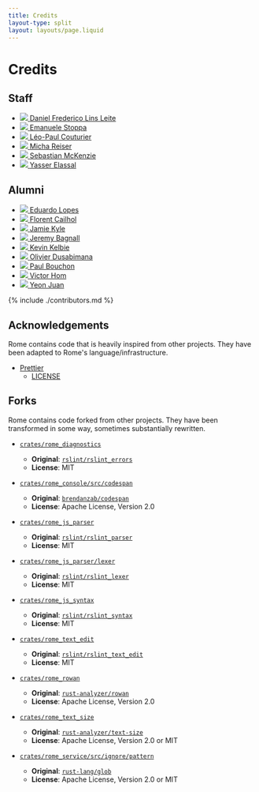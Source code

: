 ```yaml
---
title: Credits
layout-type: split
layout: layouts/page.liquid
---
```


# Credits

## Staff

<ul class="team-list">
	<li>
		<a href="https://github.com/xunilrj">
			<img src="https://github.com/xunilrj.png?s=176">
			<span>Daniel Frederico Lins Leite</span>
		</a>
	</li>
	<li>
		<a href="https://github.com/ematipico">
			<img src="https://github.com/ematipico.png?s=176">
			<span>Emanuele Stoppa</span>
		</a>
	</li>
	<li>
		<a href="https://github.com/leops">
			<img src="https://github.com/leops.png?s=176">
			<span>Léo-Paul Couturier</span>
		</a>
	</li>
	<li>
		<a href="https://github.com/MichaReiser">
			<img src="https://github.com/MichaReiser.png?s=176">
			<span>Micha Reiser</span>
		</a>
	</li>
	<li>
		<a href="https://github.com/sebmck">
			<img src="https://github.com/sebmck.png?s=176">
			<span>Sebastian McKenzie</span>
		</a>
	</li>
	<li>
		<a href="https://github.com/yassere">
			<img src="https://github.com/yassere.png?s=176">
			<span>Yasser Elassal</span>
		</a>
	</li>
</ul>


## Alumni

<ul class="team-list">
	<li>
		<a href="https://github.com/EduardoLopes">
			<img src="https://github.com/EduardoLopes.png?s=176">
			<span>Eduardo Lopes</span>
		</a>
	</li>
	<li>
		<a href="https://github.com/ooflorent">
			<img src="https://github.com/ooflorent.png?s=176">
			<span>Florent Cailhol</span>
		</a>
	</li>
	<li>
		<a href="https://github.com/jamiebuilds">
			<img src="https://github.com/jamiebuilds.png?s=176">
			<span>Jamie Kyle</span>
		</a>
	</li>
	<li>
		<a href="https://github.com/jer3m01">
			<img src="https://github.com/jer3m01.png?s=176">
			<span>Jeremy Bagnall</span>
		</a>
	</li>
	<li>
		<a href="https://github.com/Kelbie">
			<img src="https://github.com/Kelbie.png?s=176">
			<span>Kevin Kelbie</span>
		</a>
	</li>
	<li>
		<a href="https://github.com/diokey">
			<img src="https://github.com/diokey.png?s=176">
			<span>Olivier Dusabimana</span>
		</a>
	</li>
	<li>
		<a href="https://github.com/bitpshr">
			<img src="https://github.com/bitpshr.png?s=176">
			<span>Paul Bouchon</span>
		</a>
	</li>
	<li>
		<a href="https://github.com/VictorHom">
			<img src="https://github.com/VictorHom.png?s=176">
			<span>Victor Hom</span>
		</a>
	</li>
	<li>
		<a href="https://github.com/yeonjuan">
			<img src="https://github.com/yeonjuan.png?s=176">
			<span>Yeon Juan</span>
		</a>
	</li>
</ul>

{% include ./contributors.md %}

## Acknowledgements

Rome contains code that is heavily inspired from other projects. They have been adapted to Rome's
language/infrastructure.

- [Prettier](https://github.com/prettier/prettier/)
  - [LICENSE](https://github.com/rome/tools/blob/main/crates/rome_js_formatter/LICENSE)

## Forks

Rome contains code forked from other projects. They have been transformed in some way, sometimes
substantially rewritten.

- [`crates/rome_diagnostics`](https://github.com/rome/tools/tree/main/crates/rome_diagnostics)
  - **Original**: [`rslint/rslint_errors`](https://github.com/rslint/rslint/tree/master/crates/rslint_errors)
  - **License**: MIT

- [`crates/rome_console/src/codespan`](https://github.com/rome/tools/tree/main/crates/rome_console/src/codespan)
  - **Original**: [`brendanzab/codespan`](https://github.com/brendanzab/codespan)
  - **License**: Apache License, Version 2.0

- [`crates/rome_js_parser`](https://github.com/rome/tools/tree/main/crates/rome_js_parser)
  - **Original**: [`rslint/rslint_parser`](https://github.com/rslint/rslint/tree/master/crates/rslint_parser)
  - **License**: MIT

- [`crates/rome_js_parser/lexer`](https://github.com/rome/tools/tree/main/crates/rome_js_parser/src/lexer)
  - **Original**:  [`rslint/rslint_lexer`](https://github.com/rslint/rslint/tree/master/crates/rslint_lexer)
  - **License**: MIT

- [`crates/rome_js_syntax`](https://github.com/rome/tools/tree/main/crates/rome_js_syntax)
	- **Original**: [`rslint/rslint_syntax`](https://github.com/rslint/rslint/tree/master/crates/rslint_syntax)
	- **License**: MIT

- [`crates/rome_text_edit`](https://github.com/rome/tools/tree/main/crates/rome_text_edit)
	- **Original**: [`rslint/rslint_text_edit`](https://github.com/rslint/rslint/tree/master/crates/rslint_text_edit)
	- **License**: MIT

- [`crates/rome_rowan`](https://github.com/rome/tools/tree/main/crates/rome_rowan)
	- **Original**: [`rust-analyzer/rowan`](https://github.com/rust-analyzer/rowan)
	- **License**: Apache License, Version 2.0

- [`crates/rome_text_size`](https://github.com/rome/tools/tree/main/crates/rome_text_size)
  - **Original**: [`rust-analyzer/text-size`](https://github.com/rust-analyzer/text-size)
  - **License**: Apache License, Version 2.0 or MIT

- [`crates/rome_service/src/ignore/pattern`](https://github.com/rome/tools/tree/main/crates/rome_service/src/ignore/pattern)
    - **Original**: [`rust-lang/glob`](https://github.com/rust-lang/glob/blob/master/src/lib.rs)
    - **License**: Apache License, Version 2.0 or MIT
